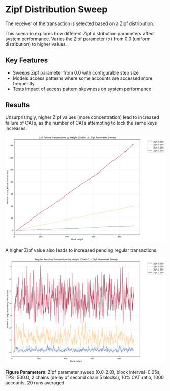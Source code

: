 # Zipf Distribution Sweep

The receiver of the transaction is selected based on a Zipf distribution.

This scenario explores how different Zipf distribution parameters affect system performance. Varies the Zipf parameter (α) from 0.0 (uniform distribution) to higher values.

## Key Features

- Sweeps Zipf parameter from 0.0 with configurable step size
- Models access patterns where some accounts are accessed more frequently
- Tests impact of access pattern skewness on system performance

## Results

Unsurprisingly, higher Zipf values (more concentration) lead to increased failure of CATs, as the number of CATs attempting to lock the same keys increases.

![Failed CAT Transactions](./tx_failure_cat.png)

A higher Zipf value also leads to increased pending regular transactions.

![Pending Regular Transactions](./tx_pending_regular.png)

**Figure Parameters:** Zipf parameter sweep (0.0-2.0), block interval=0.05s, TPS=500.0, 2 chains (delay of second chain 5 blocks), 10% CAT ratio, 1000 accounts, 20 runs averaged.
